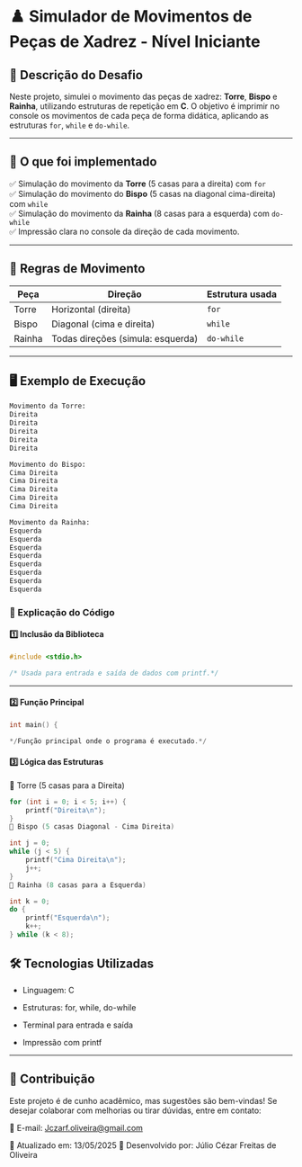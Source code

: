 # ♟️ Simulador de Movimentos de Peças de Xadrez - Nível Iniciante

## 📌 Descrição do Desafio

Neste projeto, simulei o movimento das peças de xadrez: **Torre**, **Bispo** e **Rainha**, utilizando estruturas de repetição em **C**. O objetivo é imprimir no console os movimentos de cada peça de forma didática, aplicando as estruturas `for`, `while` e `do-while`.

---

## 🎯 O que foi implementado

✅ Simulação do movimento da **Torre** (5 casas para a direita) com `for`  
✅ Simulação do movimento do **Bispo** (5 casas na diagonal cima-direita) com `while`  
✅ Simulação do movimento da **Rainha** (8 casas para a esquerda) com `do-while`  
✅ Impressão clara no console da direção de cada movimento.

---

## 🧠 Regras de Movimento

| Peça   | Direção                              | Estrutura usada |
|--------|---------------------------------------|------------------|
| Torre  | Horizontal (direita)                 | `for`            |
| Bispo  | Diagonal (cima e direita)            | `while`          |
| Rainha | Todas direções (simula: esquerda)    | `do-while`       |

---

## 🖥️ Exemplo de Execução

```bash
Movimento da Torre:
Direita
Direita
Direita
Direita
Direita

Movimento do Bispo:
Cima Direita
Cima Direita
Cima Direita
Cima Direita
Cima Direita

Movimento da Rainha:
Esquerda
Esquerda
Esquerda
Esquerda
Esquerda
Esquerda
Esquerda
Esquerda
```
### 📜 Explicação do Código

#### 1️⃣ Inclusão da Biblioteca

```c
#include <stdio.h>

/* Usada para entrada e saída de dados com printf.*/
```
---

#### 2️⃣ Função Principal

```c
int main() {

*/Função principal onde o programa é executado.*/
```

#### 3️⃣ Lógica das Estruturas
🔹 Torre (5 casas para a Direita)
```c
for (int i = 0; i < 5; i++) {
    printf("Direita\n");
}
🔹 Bispo (5 casas Diagonal - Cima Direita)

```

```c
int j = 0;
while (j < 5) {
    printf("Cima Direita\n");
    j++;
}
🔹 Rainha (8 casas para a Esquerda)
```

```c
int k = 0;
do {
    printf("Esquerda\n");
    k++;
} while (k < 8);
```

## 🛠 Tecnologias Utilizadas

* Linguagem: C

* Estruturas: for, while, do-while

* Terminal para entrada e saída

* Impressão com printf

---

## 🤝 Contribuição

Este projeto é de cunho acadêmico, mas sugestões são bem-vindas! Se desejar colaborar com melhorias ou tirar dúvidas, entre em contato:

📧 E-mail: Jczarf.oliveira@gmail.com

📅 Atualizado em: 13/05/2025
📌 Desenvolvido por: Júlio Cézar Freitas de Oliveira